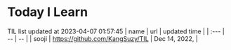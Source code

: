 # Today I Learn 
TIL list updated at 2023-04-07 01:57:45
| name | url | updated time |
| :--- | -- | -- |
| sooji | https://github.com/KangSuzy/TIL | Dec 14, 2022, |

